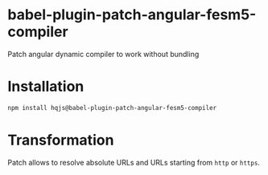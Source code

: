# babel-plugin-patch-angular-fesm5-compiler
Patch angular dynamic compiler to work without bundling

# Installation
```sh
npm install hqjs@babel-plugin-patch-angular-fesm5-compiler
```

# Transformation
Patch allows to resolve absolute URLs and URLs starting from `http` or `https`.
